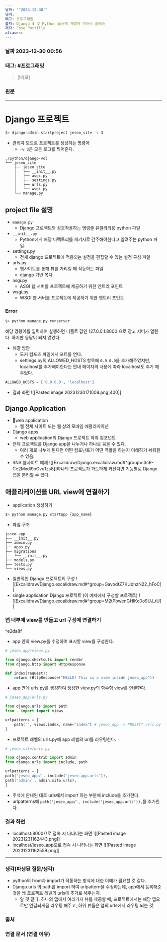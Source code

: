 ```yaml
---
날짜: '"2023-12-30"'
넘버: 
태그: 프로그래밍
출처: Django 4 및 Python 풀스택 개발자 마스터 클래스
저자: Jose Portilla
aliases:
---
```

### 날짜  2023-12-30 00:56

### 태그: #프로그래밍 

>[!메모]
>

### 원문
---
# Django 프로젝트
```bash
$> django-admin startproject jeseo_site -v 3
```
- 관리자 모드로 프로젝트를 생성하는 명령어
	- `-v 3`은 모든 로그를 찍어준다.
```tree
./python/django-vol
└── jeseo_site
    ├── jeseo_site
    │   ├── __init__.py
    │   ├── asgi.py
    │   ├── settings.py
    │   ├── urls.py
    │   └── wsgi.py
    └── manage.py
```
## project file 설명
- `manage.py`
	- Django 프로젝트와 상호작용하는 명령줄 유틸리티용 python 파일
- `__init__.py`
	- Python에게 해당 디렉토리를 패키지로 간주해야한다고 알려주는 python 파일.
- settings.py
	- 전체 django 프로젝트에 적용되는 설정을 편집할 수 있는 설정 구성 파일
- urls.py
	- 웹사이트를 통해 뷰를 가리킬 때 작동하는 파일 
	- django 기반 목차
- asgi.py
	- ASGI 웹 서버를 프로젝트에 제공하기 위한 엔트리 포인트
 - wsgi.py
	 - WSGI 웹 서버를 프로젝트에 제공하기 위한 엔트리 포인트
### Error
```bash
$> python manage.py runserver
```
해당 명령어를 입력하여 실행하면 디폴트 값인 127.0.0.1:8000 으로 장고 서버가 열린다.
하지만 응답이 되지 않았다.
- 해결 방안
	- 도커 컴포즈 파일에서 포트를 연다.
	- settings.py의 ALLOWED_HOSTS 항목에 `0.0.0.0`을 추가해주었지만, localhost를 추가해야한다는 안내 페이지의 내용에 따라 localhost도 추가 해주었다.
```python
ALLOWED_HOSTS = ['0.0.0.0', 'localhost']
```
- 결과 화면
	![[Pasted image 20231230171008.png|400]]
## Django Application
- web application
	- 웹 전체 사이트 또는 웹 상의 모바일 애플리케이션
- Django apps
	- web application의 Django 프로젝트 하위 컴포넌트
- 전체 프로젝트를 Django app을 나누거나 하나로 묶을 수 있다.
	- 여러 개로 나누게 된다면 어떤 컴포넌트가 어떤 역할을 하는지 이해하기 쉬워질 수  있음.
- SNS 웹사이트 예제
	![[Excalidraw/Django.excalidraw.md#^group=I3cR-Ce2Mxdi9oCvu1zs8]]하나의 프로젝트가 과도하게 커진다면 기능별로 Django 앱을 분리할 수 있다.
## 애플리케이션을 URL view에 연결하기
- application 생성하기
```bash
$> python manage.py startapp {app_name}
```
- 파일 구조
```tree
jeseo_app
├── __init__.py
├── admin.py
├── apps.py
├── migrations
│   └── __init__.py
├── models.py
├── tests.py
└── views.py
```
- 일반적인 Django 프로젝트의 구성
![[Excalidraw/Django.excalidraw.md#^group=GavodtZ7KUqhzN22_hFoC]]
- single application Django 프로젝트 (이 예제에서 구성할 프로젝트)
![[Excalidraw/Django.excalidraw.md#^group=M2tPbwenGHlKo0o9UJ_tU]]
### 앱 내부에 view를 만들고 url 구성에 연결하기 

^e2da8f

- app 안의 view.py를 수정하여 표시할 view를 구성한다.
```python
# jeseo_app/views.py

from django.shortcuts import render
from django.http import HttpResponse

def index(request):
	return (HttpResponse("HELLO! This is a view inside jeseo_app"))
```
- app 안에 urls.py를 생성하여 생성한 view.py의 함수형 view를 연결한다.
```python
# jeseo_app/urls.py

from django.urls import path
from . import import views

urlpatterns = [
	path('', views.index, name="index") # jeseo_app -> PROJECT urls.py
]
```
- 프로젝트 레벨의 urls.py에 app 레벨의 url를 라우팅한다.
```python
# jeseo_site/urls.py

from django.contrib import admin
from django.urls import include, path

urlpatterns = [
path('jeseo_app/', include('jeseo_app.urls')),
path('admin/', admin.site.urls),
]
```
- 주석에 안내된 대로 urls에서 import 하는 부분에 include를 추가한다.
- urlpatterns에 `path('jeseo_app/', include('jeseo_app.urls')),`를 추가한다.
### 결과 화면
- localhost:8000으로 접속 시 나타나는 화면
![[Pasted image 20231231162443.png]]
- localhost/jeseo_app으로 접속 시 나타나는 화면
![[Pasted image 20231231162559.png]]

---
### 생각(파생된 질문/생각)
- python의 from과 import가 작동하는 방식에 대한 이해가 필요할 것 같다.
- Django.urls 의 path를 import 하여 urlpattern을 수정하는데, app에서 등록해준 것을 왜 프로젝트 레벨의 urls에 추가로 해주는지.
	- 알 것 같다. 하나의 앱에서 여러가지 뷰를 제공할 때, 프로젝트에서는 해당 앱으로만 연결되게끔 라우팅 해주고, 하위 뷰들은 앱의 urls에서 라우팅 되는 것.
### 출처

### 연결 문서 (연결 이유)
